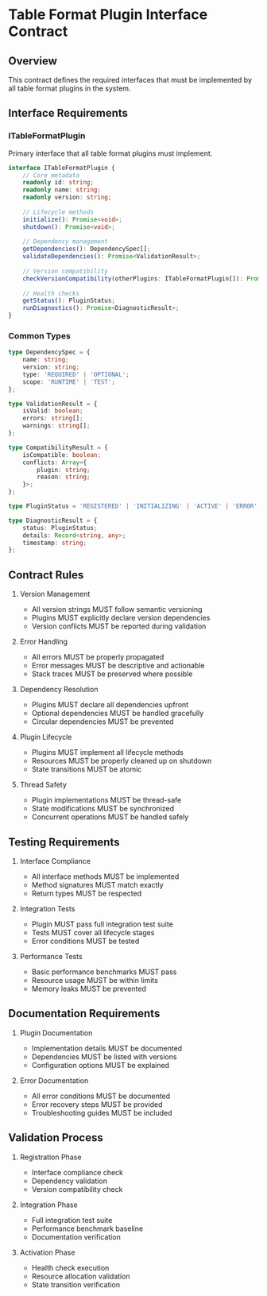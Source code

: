 # Table Format Plugin Interface Contract

## Overview
This contract defines the required interfaces that must be implemented by all table format plugins in the system.

## Interface Requirements

### ITableFormatPlugin
Primary interface that all table format plugins must implement.

```typescript
interface ITableFormatPlugin {
    // Core metadata
    readonly id: string;
    readonly name: string;
    readonly version: string;
    
    // Lifecycle methods
    initialize(): Promise<void>;
    shutdown(): Promise<void>;
    
    // Dependency management
    getDependencies(): DependencySpec[];
    validateDependencies(): Promise<ValidationResult>;
    
    // Version compatibility
    checkVersionCompatibility(otherPlugins: ITableFormatPlugin[]): Promise<CompatibilityResult>;
    
    // Health checks
    getStatus(): PluginStatus;
    runDiagnostics(): Promise<DiagnosticResult>;
}
```

### Common Types

```typescript
type DependencySpec = {
    name: string;
    version: string;
    type: 'REQUIRED' | 'OPTIONAL';
    scope: 'RUNTIME' | 'TEST';
};

type ValidationResult = {
    isValid: boolean;
    errors: string[];
    warnings: string[];
};

type CompatibilityResult = {
    isCompatible: boolean;
    conflicts: Array<{
        plugin: string;
        reason: string;
    }>;
};

type PluginStatus = 'REGISTERED' | 'INITIALIZING' | 'ACTIVE' | 'ERROR';

type DiagnosticResult = {
    status: PluginStatus;
    details: Record<string, any>;
    timestamp: string;
};
```

## Contract Rules

1. Version Management
   - All version strings MUST follow semantic versioning
   - Plugins MUST explicitly declare version dependencies
   - Version conflicts MUST be reported during validation

2. Error Handling
   - All errors MUST be properly propagated
   - Error messages MUST be descriptive and actionable
   - Stack traces MUST be preserved where possible

3. Dependency Resolution
   - Plugins MUST declare all dependencies upfront
   - Optional dependencies MUST be handled gracefully
   - Circular dependencies MUST be prevented

4. Plugin Lifecycle
   - Plugins MUST implement all lifecycle methods
   - Resources MUST be properly cleaned up on shutdown
   - State transitions MUST be atomic

5. Thread Safety
   - Plugin implementations MUST be thread-safe
   - State modifications MUST be synchronized
   - Concurrent operations MUST be handled safely

## Testing Requirements

1. Interface Compliance
   - All interface methods MUST be implemented
   - Method signatures MUST match exactly
   - Return types MUST be respected

2. Integration Tests
   - Plugin MUST pass full integration test suite
   - Tests MUST cover all lifecycle stages
   - Error conditions MUST be tested

3. Performance Tests
   - Basic performance benchmarks MUST pass
   - Resource usage MUST be within limits
   - Memory leaks MUST be prevented

## Documentation Requirements

1. Plugin Documentation
   - Implementation details MUST be documented
   - Dependencies MUST be listed with versions
   - Configuration options MUST be explained

2. Error Documentation
   - All error conditions MUST be documented
   - Error recovery steps MUST be provided
   - Troubleshooting guides MUST be included

## Validation Process

1. Registration Phase
   - Interface compliance check
   - Dependency validation
   - Version compatibility check

2. Integration Phase
   - Full integration test suite
   - Performance benchmark baseline
   - Documentation verification

3. Activation Phase
   - Health check execution
   - Resource allocation validation
   - State transition verification